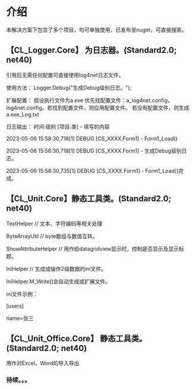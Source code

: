# 介绍
本解决方案下包含了多个项目，均可单独使用，已发布至nuget，可直接搜索。

## 【CL_Logger.Core】 为日志器。(Standard2.0; net40)
引用后无需任何配置可直接使用log4net日志文件。

使用方法： Logger.Debug("生成Debug级别日志。");

扩展配置： 假设执行文件为a.exe 优先找配置文件：a_log4net.config，log4net.config。若找到配置文件，则应用配置文件。 若没有配置文件，则生成a.exe_Log.txt

日志输出： 时间 级别 [项目.类] - 填写的内容

2023-05-06 15:58:30,718[1] DEBUG [CS_XXXX.Form1] - Form1_Load() 

2023-05-06 15:58:30,718[1] DEBUG [CS_XXXX.Form1] - 生成Debug级别日志。 

2023-05-06 15:58:30,735[1] DEBUG [CS_XXXX.Form1] - Form1_Load()完成。


## 【CL_Unit.Core】静态工具类。(Standard2.0; net40)

TextHelper // 文本、字符编码等相关处理

ByteArrayUtil // byte数组与数值互转。

ShowAttributeHelper // 用作给datagridview显示时，控制是否显示及显示标题。


IniHelper // 生成或操作2级数据的ini文件。

IniHelper.M_Write()会自动生成或扩展文件。

ini文件示例：

[users]

name=张三


## 【CL_Unit_Office.Core】 静态工具类。(Standard2.0; net40)
用作对Excel，Word的导入导出


### 待续。。。

